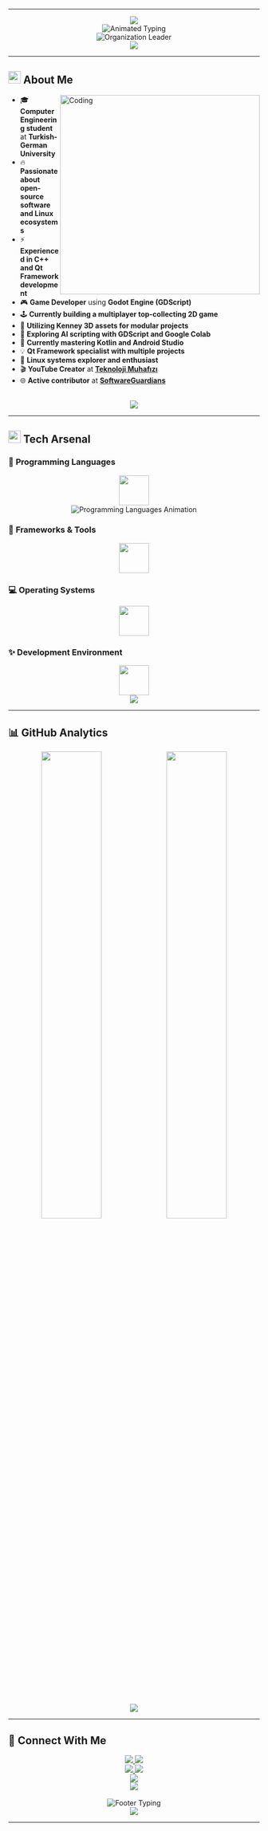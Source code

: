 
---
<div align="center">
  <img src="https://capsule-render.vercel.app/api?type=waving&color=gradient&customColorList=12&height=200&section=header&text=Emrullah%20Enis%20Çetinkaya&fontSize=40&fontColor=fff&animation=twinkling&fontAlignY=35&desc=Computer%20Engineering%20Student%20%7C%20Open-Source%20Enthusiast&descAlignY=55&descSize=18" />
</div>

<div align="center">
  <img src="https://readme-typing-svg.herokuapp.com?font=JetBrains+Mono&weight=600&size=28&duration=2000&pause=800&color=00D9FF,6366F1,8B5CF6,EC4899,EF4444&multiline=true&center=true&vCenter=true&random=false&width=600&height=250&lines=%F0%9F%93%B1+Learning+Kotlin+%26+Android;%F0%9F%8E%AE+Godot+%26+GDScript+Developer;%F0%9F%90%A7+Linux+%26+Open-Source+Enthusiast;%F0%9F%9A%80+C%2B%2B+%26+Qt+Developer;%F0%9F%8E%AC+YouTube+Content+Creator;%F0%9F%8F%A2+Organization+Owner+%40+SoftwareGuardians" alt="Animated Typing" />
</div>

<div align="center">
  <img src="https://readme-typing-svg.herokuapp.com?font=Fira+Code&weight=700&size=24&duration=3000&pause=1000&color=FF6B35,4ECDC4,45B7D1,96CEB4,FECA57&center=true&vCenter=true&width=800&lines=%F0%9F%8C%9F+Founder+%26+Leader+of+SoftwareGuardians+Organization;%F0%9F%92%BC+Building+Open-Source+Communities+%26+Teams;%F0%9F%9A%80+Transforming+Ideas+into+Reality+with+Code!" alt="Organization Leader" />
</div>

<div align="center">
  <img src="https://user-images.githubusercontent.com/73097560/115834477-dbab4500-a447-11eb-908a-139a6edaec5c.gif">
</div>

---

## <img src="https://media2.giphy.com/media/QssGEmpkyEOhBCb7e1/giphy.gif?cid=ecf05e47a0n3gi1bfqntqmob8g9aid1oyj2wr3ds3mg700bl&rid=giphy.gif" width="25"> **About Me**

<img align="right" alt="Coding" width="400" src="https://user-images.githubusercontent.com/74038190/229223263-cf2e4b07-2615-4f87-9c38-e37600f8381a.gif">

- 🎓 **Computer Engineering student** at **Turkish-German University**  
- 🔥 **Passionate about open-source software and Linux ecosystems**  
- ⚡ **Experienced in C++ and Qt Framework development**  
- 🎮 **Game Developer** using **Godot Engine (GDScript)**  
- 🕹️ **Currently building a multiplayer top-collecting 2D game**  
- 🧱 **Utilizing Kenney 3D assets for modular projects**  
- 🤖 **Exploring AI scripting with GDScript and Google Colab**  
- 📱 **Currently mastering Kotlin and Android Studio**  
- 💡 **Qt Framework specialist with multiple projects**  
- 🐧 **Linux systems explorer and enthusiast**  
- 🎬 **YouTube Creator** at **[Teknoloji Muhafızı](https://www.youtube.com/@TeknolojiMuhafizi)**  
- 🌐 **Active contributor** at **[SoftwareGuardians](https://github.com/Software-Guardians)**

<br clear="both">

<div align="center">
  <img src="https://user-images.githubusercontent.com/73097560/115834477-dbab4500-a447-11eb-908a-139a6edaec5c.gif">
</div>

---

## <img src="https://media2.giphy.com/media/QssGEmpkyEOhBCb7e1/giphy.gif?cid=ecf05e47a0n3gi1bfqntqmob8g9aid1oyj2wr3ds3mg700bl&rid=giphy.gif" width="25"> **Tech Arsenal**

### 🚀 **Programming Languages**
<div align="center">
  <img src="https://skillicons.dev/icons?i=cpp,java,python,kotlin,godot&theme=dark" height="60"/>
</div>
<div align="center">
  <img src="https://readme-typing-svg.herokuapp.com?font=Fira+Code&weight=600&size=20&duration=4000&pause=500&color=61DAFB,F89820,3776AB,7F52FF,478CBF&center=true&vCenter=true&width=700&lines=C%2B%2B+%7C+High-Performance+Applications;Java+%7C+Enterprise+Solutions;Python+%7C+AI+%26+Automation;Kotlin+%7C+Modern+Android+Development;GDScript+%7C+Game+Development+Magic" alt="Programming Languages Animation" />
</div>

### 🔧 **Frameworks & Tools**
<div align="center">
  <img src="https://skillicons.dev/icons?i=qt,git,androidstudio,godot&theme=dark" height="60"/>
</div>

### 💻 **Operating Systems**
<div align="center">
  <img src="https://skillicons.dev/icons?i=linux,windows&theme=dark" height="60"/>
</div>

### ✨ **Development Environment**
<div align="center">
  <img src="https://skillicons.dev/icons?i=vscode,eclipse,androidstudio,godot&theme=dark" height="60"/>
</div>

<div align="center">
  <img src="https://user-images.githubusercontent.com/73097560/115834477-dbab4500-a447-11eb-908a-139a6edaec5c.gif">
</div>

---

## 📊 **GitHub Analytics**


<div align="center">
  <img src="https://github-readme-stats.vercel.app/api?username=emrullah-enis-ctnky&show_icons=true&theme=tokyonight&include_all_commits=true&count_private=true" width="49%" />
  <img src="https://github-readme-stats.vercel.app/api/top-langs/?username=emrullah-enis-ctnky&langs_count=8&theme=tokyonight&layout=compact&hide_border=true" width="49%" />
</div>

<div align="center">
  <img src="https://git-hub-streak-stats.vercel.app?user=emrullah-enis-ctnky&theme=tokyonight&hide_border=true" />
</div>



---

## 🤝 **Connect With Me**

<div align="center">
  <a href="https://github.com/emrullah-enis-ctnky">
    <img src="https://img.shields.io/badge/GitHub-emrullah--enis--ctnky-181717?style=for-the-badge&logo=github&logoColor=white&color=181717&labelColor=181717" />
  </a>
  <a href="https://www.youtube.com/@TeknolojiMuhafizi">
    <img src="https://img.shields.io/badge/YouTube-Teknoloji%20Muhafızı-FF0000?style=for-the-badge&logo=youtube&logoColor=white&color=FF0000&labelColor=FF0000" />
  </a>
</div>

<div align="center">
  <a href="mailto:cetinkayaemrullahenis@gmail.com">
    <img src="https://img.shields.io/badge/Gmail-cetinkayaemrullahenis@gmail.com-D14836?style=for-the-badge&logo=gmail&logoColor=white&color=D14836&labelColor=D14836" />
  </a>
  <a href="https://www.linkedin.com/in/emrullah-enis-%C3%A7etinkaya-36b029293">
    <img src="https://img.shields.io/badge/LinkedIn-Emrullah%20Enis%20Çetinkaya-0077B5?style=for-the-badge&logo=linkedin&logoColor=white&color=0077B5&labelColor=0077B5" />
  </a>
</div>

<div align="center">
  <a href="https://github.com/Software-Guardians">
    <img src="https://img.shields.io/badge/SoftwareGuardians-Open%20Source-00BFFF?style=for-the-badge&logo=opensourceinitiative&logoColor=white&color=00BFFF&labelColor=00BFFF" />
  </a>
</div>

<div align="center">
  <img src="https://komarev.com/ghpvc/?username=emrullah-enis-ctnky&color=58a6ff&style=for-the-badge&label=Profile+Views" />
</div>

<br/>

<div align="center">
  <img src="https://readme-typing-svg.herokuapp.com?font=JetBrains+Mono&weight=600&size=22&duration=3000&pause=1000&color=58A6FF&center=true&vCenter=true&width=600&lines=%F0%9F%9A%80+Always+eager+to+learn+new+technologies!;%F0%9F%92%A1+Open+to+collaboration+and+innovation!;%F0%9F%8C%9F+Building+the+future%2C+one+commit+at+a+time!" alt="Footer Typing" />
</div>

<div align="center">
  <img src="https://capsule-render.vercel.app/api?type=waving&color=gradient&customColorList=12&height=100&section=footer" />
</div>

---
